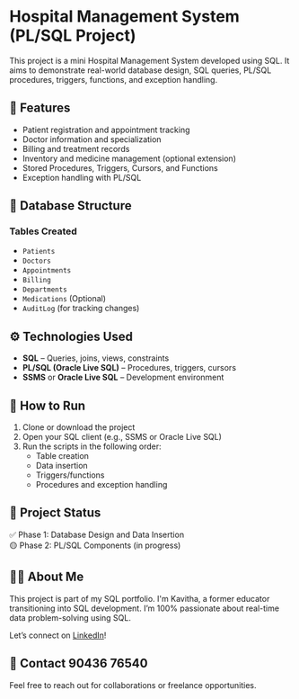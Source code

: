 # Hospital Management System (PL/SQL Project)

This project is a mini Hospital Management System developed using SQL. It aims to demonstrate real-world database design, SQL queries, PL/SQL procedures, triggers, functions, and exception handling.

## 📌 Features

- Patient registration and appointment tracking
- Doctor information and specialization
- Billing and treatment records
- Inventory and medicine management (optional extension)
- Stored Procedures, Triggers, Cursors, and Functions
- Exception handling with PL/SQL

## 🧱 Database Structure

### Tables Created
- `Patients`
- `Doctors`
- `Appointments`
- `Billing`
- `Departments`
- `Medications` (Optional)
- `AuditLog` (for tracking changes)

## ⚙ Technologies Used

- **SQL** – Queries, joins, views, constraints
- **PL/SQL (Oracle Live SQL)** – Procedures, triggers, cursors
- **SSMS** or **Oracle Live SQL** – Development environment

## 🚀 How to Run

1. Clone or download the project
2. Open your SQL client (e.g., SSMS or Oracle Live SQL)
3. Run the scripts in the following order:
   - Table creation
   - Data insertion
   - Triggers/functions
   - Procedures and exception handling

## 📂 Project Status

✅ Phase 1: Database Design and Data Insertion  
🟡 Phase 2: PL/SQL Components (in progress)

## 🙋‍♀️ About Me

This project is part of my SQL portfolio. I'm Kavitha, a former educator transitioning into SQL development. 
I’m 100% passionate about real-time data problem-solving using SQL.

Let’s connect on [LinkedIn](https://www.linkedin.com/in/your-profile/)!

## 📩 Contact 90436 76540

Feel free to reach out for collaborations or freelance opportunities.




